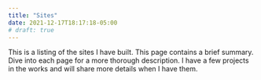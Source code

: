 ```yaml
---
title: "Sites"
date: 2021-12-17T18:17:18-05:00
# draft: true
---
```


This is a listing of the sites I have built.  This page contains a brief summary.  Dive into each page for a more thorough description.  I have a few projects in the works and will share more details when I have them.
